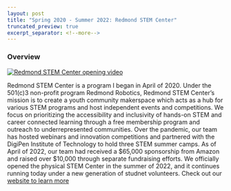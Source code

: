 ```yaml
---
layout: post
title: "Spring 2020 - Summer 2022: Redmond STEM Center"
truncated_preview: true
excerpt_separator: <!--more-->
---
```

### Overview

[![Redmond STEM Center opening video](https://img.youtube.com/vi/8oBQLUf784I/default.jpg)](https://youtu.be/8oBQLUf784I)

Redmond STEM Center is a program I began in April of 2020. Under the 501(c)3 non-profit program Redmond Robotics, Redmond STEM Center’s mission is to create a youth community makerspace which acts as a hub for various STEM programs and host independent events and competitions. We focus on prioritizing the accessibility and inclusivity of hands-on STEM and career connected learning through a free membership program and outreach to underrepresented communities. Over the pandemic, our team has hosted webinars and innovation competitions and partnered with the DigiPen Institute of Technology to hold three STEM summer camps. As of April of 2022, our team had received a $65,000 sponsorship from Amazon and raised over $10,000 through separate fundraising efforts. We officially opened the physical STEM Center in the summer of 2022, and it continues running today under a new generation of studnet volunteers. Check out our [website to learn more](https://redmondstemcenter.org/)
